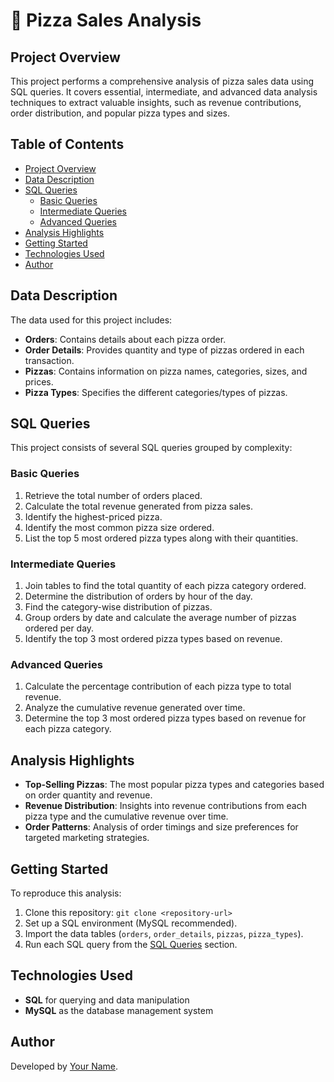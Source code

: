 <h1>🍕 Pizza Sales Analysis</h1>

<h2>Project Overview</h2>
<p>
    This project performs a comprehensive analysis of pizza sales data using SQL queries. It covers essential, intermediate, and advanced data analysis techniques to extract valuable insights, such as revenue contributions, order distribution, and popular pizza types and sizes.
</p>

<h2>Table of Contents</h2>
<ul>
    <li><a href="#project-overview">Project Overview</a></li>
    <li><a href="#data-description">Data Description</a></li>
    <li><a href="#sql-queries">SQL Queries</a>
        <ul>
            <li><a href="#basic-queries">Basic Queries</a></li>
            <li><a href="#intermediate-queries">Intermediate Queries</a></li>
            <li><a href="#advanced-queries">Advanced Queries</a></li>
        </ul>
    </li>
    <li><a href="#analysis-highlights">Analysis Highlights</a></li>
    <li><a href="#getting-started">Getting Started</a></li>
    <li><a href="#technologies-used">Technologies Used</a></li>
    <li><a href="#author">Author</a></li>
</ul>

<h2 id="data-description">Data Description</h2>
<p>
    The data used for this project includes:
</p>
<ul>
    <li><strong>Orders</strong>: Contains details about each pizza order.</li>
    <li><strong>Order Details</strong>: Provides quantity and type of pizzas ordered in each transaction.</li>
    <li><strong>Pizzas</strong>: Contains information on pizza names, categories, sizes, and prices.</li>
    <li><strong>Pizza Types</strong>: Specifies the different categories/types of pizzas.</li>
</ul>

<h2 id="sql-queries">SQL Queries</h2>
<p>This project consists of several SQL queries grouped by complexity:</p>

<h3 id="basic-queries">Basic Queries</h3>
<ol>
    <li>Retrieve the total number of orders placed.</li>
    <li>Calculate the total revenue generated from pizza sales.</li>
    <li>Identify the highest-priced pizza.</li>
    <li>Identify the most common pizza size ordered.</li>
    <li>List the top 5 most ordered pizza types along with their quantities.</li>
</ol>

<h3 id="intermediate-queries">Intermediate Queries</h3>
<ol>
    <li>Join tables to find the total quantity of each pizza category ordered.</li>
    <li>Determine the distribution of orders by hour of the day.</li>
    <li>Find the category-wise distribution of pizzas.</li>
    <li>Group orders by date and calculate the average number of pizzas ordered per day.</li>
    <li>Identify the top 3 most ordered pizza types based on revenue.</li>
</ol>

<h3 id="advanced-queries">Advanced Queries</h3>
<ol>
    <li>Calculate the percentage contribution of each pizza type to total revenue.</li>
    <li>Analyze the cumulative revenue generated over time.</li>
    <li>Determine the top 3 most ordered pizza types based on revenue for each pizza category.</li>
</ol>

<h2 id="analysis-highlights">Analysis Highlights</h2>
<ul>
    <li><strong>Top-Selling Pizzas</strong>: The most popular pizza types and categories based on order quantity and revenue.</li>
    <li><strong>Revenue Distribution</strong>: Insights into revenue contributions from each pizza type and the cumulative revenue over time.</li>
    <li><strong>Order Patterns</strong>: Analysis of order timings and size preferences for targeted marketing strategies.</li>
</ul>

<h2 id="getting-started">Getting Started</h2>
<p>
    To reproduce this analysis:
</p>
<ol>
    <li>Clone this repository: <code>git clone &lt;repository-url&gt;</code></li>
    <li>Set up a SQL environment (MySQL recommended).</li>
    <li>Import the data tables (<code>orders</code>, <code>order_details</code>, <code>pizzas</code>, <code>pizza_types</code>).</li>
    <li>Run each SQL query from the <a href="#sql-queries">SQL Queries</a> section.</li>
</ol>

<h2 id="technologies-used">Technologies Used</h2>
<ul>
    <li><strong>SQL</strong> for querying and data manipulation</li>
    <li><strong>MySQL</strong> as the database management system</li>
</ul>

<h2 id="author">Author</h2>
<p>Developed by <a href="your-github-profile-url">Your Name</a>.</p>
